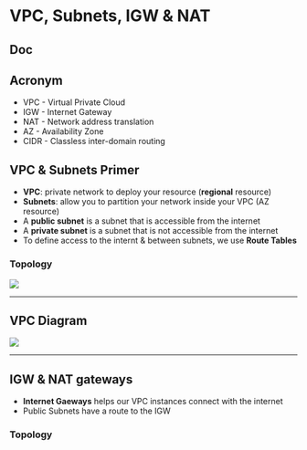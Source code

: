 # VPC, Subnets, IGW & NAT

## Doc

## Acronym
* VPC - Virtual Private Cloud
* IGW - Internet Gateway
* NAT - Network address translation
* AZ - Availability Zone
* CIDR - Classless inter-domain routing

## VPC & Subnets Primer
* **VPC**: private network to deploy your resource (**regional** resource)
* **Subnets**: allow you to partition your network inside your VPC (AZ resource)
* A **public subnet** is a subnet that is accessible from the internet
* A **private subnet** is a subnet that is not accessible from the internet
* To define access to the internt & between subnets, we use **Route Tables**

### Topology
[<img src="https://i.imgur.com/jaWcfyF.png">](https://i.imgur.com/jaWcfyF.png)

---

## VPC Diagram
[<img src="https://i.imgur.com/JRvA7qf.png">](https://i.imgur.com/JRvA7qf.png)

---

## IGW & NAT gateways
* **Internet Gaeways** helps our VPC instances connect with the internet
* Public Subnets have a route to the IGW

### Topology
